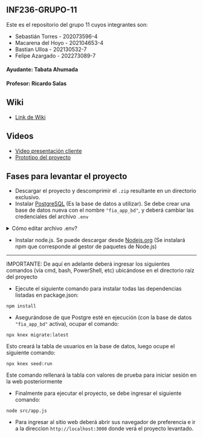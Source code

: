 ## INF236-GRUPO-11

Este es el repositorio del grupo 11 cuyos integrantes son:

* Sebastián Torres - 202073596-4
* Macarena del Hoyo - 202104653-4
* Bastian Ulloa - 202130532-7
* Felipe Azargado - 202273089-7

#### Ayudante: Tabata Ahumada
#### Profesor: Ricardo Salas

## Wiki

* [Link de Wiki](https://github.com/SebaUSM/hito-1/wiki)

## Videos

* [Video presentación cliente](https://www.youtube.com/watch?v=abJau21SDIk)
* [Prototipo del proyecto](https://drive.google.com/file/d/1IWqYfkCJeXBLzhFBOsCx3eZIERb5-Bum/view?usp=sharing)

## Fases para levantar el proyecto
* Descargar el proyecto y descomprimir el ```.zip``` resultante en un directorio exclusivo.
* Instalar [PostgreSQL](https://www.postgresql.org/) (Es la base de datos a utilizar). Se debe crear una base de datos nueva con el nombre ```"fia_app_bd"```, y deberá cambiar las credenciales del archivo ```.env```
<details>
<summary> Cómo editar archivo .env? </summary>
Dentro de un IDE que permita su edición (ej. VSC) deberá ver la siguiente estructura:

```
DB_HOST=127.0.0.1
DB_NAME=fia_app_bd
DB_USER=postgres
DB_PASSWORD="password"
JWT_SECRET=tu_jwt_secret
PORT=3000
```
Donde tendrá que cambiar el segmento ```"password"``` por la contraseña que haya sido declarada al momento de instalar PostgreSQL
</details>

* Instalar node.js. Se puede descargar desde [Nodejs.org](https://nodejs.org/en) (Se instalará npm que corresponde al gestor de paquetes de Node.js)
-------------
IMPORTANTE: De aquí en adelante deberá ingresar los siguientes comandos (vía cmd, bash, PowerShell, etc) ubicándose en el directorio raíz del proyecto
* Ejecute el siguiente comando para instalar todas las dependencias listadas en package.json:
```
npm install
```
* Asegurándose de que Postgre esté en ejecución (con la base de datos ```"fia_app_bd"``` activa), ocupar el comando:
```
npx knex migrate:latest
```
Esto creará la tabla de usuarios en la base de datos, luego ocupe el siguiente comando:
```
npx knex seed:run
```
Este comando rellenará la tabla con valores de prueba para iniciar sesión en la web posteriormente
* Finalmente para ejecutar el proyecto, se debe ingresar el siguiente comando:
```
node src/app.js
```
* Para ingresar al sitio web deberá abrir sus navegador de preferencia e ir a la direccion ```http://localhost:3000``` donde verá el proyecto levantado.

